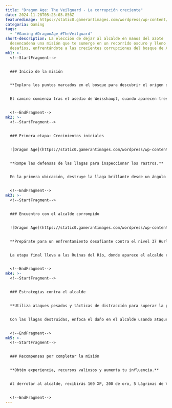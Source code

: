 ```yaml
---
title: "Dragon Age: The Veilguard - La corrupción creciente"
date: 2024-11-28T05:25:03.856Z
featuredimage: https://static0.gamerantimages.com/wordpress/wp-content/uploads/2024/11/dragon-age-veilguard-growing-corruption.jpg?q=70&fit=crop&w=1140&h=&dpr=1
categoria: Gaming
tags:
  - "#Gaming #DragonAge #TheVeilguard"
short-description: La elección de dejar al alcalde en manos del azote
  desencadena una misión que te sumerge en un recorrido oscuro y lleno de
  desafíos, enfrentándote a las crecientes corrupciones del bosque de Arlathan.
mk1: >-
  <!--StartFragment-->


  ### Inicio de la misión


  **Explora los puntos marcados en el bosque para descubrir el origen de la corrupción.**


  El camino comienza tras el asedio de Weisshaupt, cuando aparecen tres ubicaciones señaladas en el mapa. En cada una, se encuentran crecimientos del azote protegidos por llagas específicas. Destrúyelas para avanzar y descubre los cuerpos ocultos en la corrupción.


  <!--EndFragment-->
mk2: >-
  <!--StartFragment-->


  ### Primera etapa: Crecimientos iniciales


  ![Dragon Age](https://static0.gamerantimages.com/wordpress/wp-content/uploads/2024/11/dragon-age-veilguard-growing-corruption-site.jpg?q=49&fit=crop&w=825&dpr=2 "Dragon Age")


  **Rompe las defensas de las llagas para inspeccionar los rastros.**


  En la primera ubicación, destruye la llaga brillante desde un ángulo adecuado para acceder al crecimiento. El segundo punto revela un rastro de sangre y corrupción custodiado por engendros tenebrosos, mientras que en el tercer sitio, en la playa del Acueducto Antiguo, enfréntate a unos ghouls antes de desentrañar el cuerpo oculto.


  <!--EndFragment-->
mk3: >-
  <!--StartFragment-->


  ### Encuentro con el alcalde corrompido


  ![Dragon Age](https://static0.gamerantimages.com/wordpress/wp-content/uploads/2024/11/dragon-age-veilguard-growing-corruption-mayor.jpg?q=49&fit=crop&w=825&dpr=2 "Dragon Age")


  **Prepárate para un enfrentamiento desafiante contra el nivel 37 Hurlock Mayor.**


  La etapa final lleva a las Ruinas del Río, donde aparece el alcalde corrompido tras inspeccionar un cuerpo en un charco de azote. Es resistente a daños necróticos, pero vulnerable al fuego. Aparecen llagas y enemigos adicionales, lo que requiere eliminar primero las llagas para evitar la reaparición de ghouls.


  <!--EndFragment-->
mk4: >-
  <!--StartFragment-->


  ### Estrategias contra el alcalde


  **Utiliza ataques pesados y tácticas de distracción para superar la pelea.**


  Con las llagas destruidas, enfoca el daño en el alcalde usando ataques pesados que atraviesen su armadura. Un compañero guerrero puede desviar su atención, dejando espacio para ataques a distancia.


  <!--EndFragment-->
mk5: >-
  <!--StartFragment-->


  ### Recompensas por completar la misión


  **Obtén experiencia, recursos valiosos y aumenta tu influencia.**


  Al derrotar al alcalde, recibirás 160 XP, 200 de oro, 5 Lágrimas de Vhenadahl, +50 de fuerza de los Guardianes Grises y +50 de fuerza de los Saltadores del Velo.


  <!--EndFragment-->
---
```

